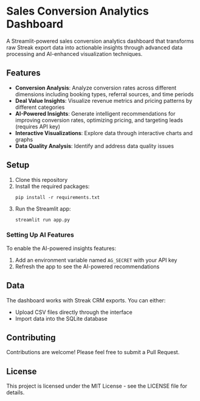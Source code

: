 # Sales Conversion Analytics Dashboard

A Streamlit-powered sales conversion analytics dashboard that transforms raw Streak export data into actionable insights through advanced data processing and AI-enhanced visualization techniques.

## Features

- **Conversion Analysis**: Analyze conversion rates across different dimensions including booking types, referral sources, and time periods
- **Deal Value Insights**: Visualize revenue metrics and pricing patterns by different categories
- **AI-Powered Insights**: Generate intelligent recommendations for improving conversion rates, optimizing pricing, and targeting leads (requires API key)
- **Interactive Visualizations**: Explore data through interactive charts and graphs
- **Data Quality Analysis**: Identify and address data quality issues

## Setup

1. Clone this repository
2. Install the required packages:
   ```
   pip install -r requirements.txt
   ```
3. Run the Streamlit app:
   ```
   streamlit run app.py
   ```

### Setting Up AI Features

To enable the AI-powered insights features:

1. Add an environment variable named `AG_SECRET` with your API key
2. Refresh the app to see the AI-powered recommendations

## Data

The dashboard works with Streak CRM exports. You can either:
- Upload CSV files directly through the interface
- Import data into the SQLite database

## Contributing

Contributions are welcome! Please feel free to submit a Pull Request.

## License

This project is licensed under the MIT License - see the LICENSE file for details.